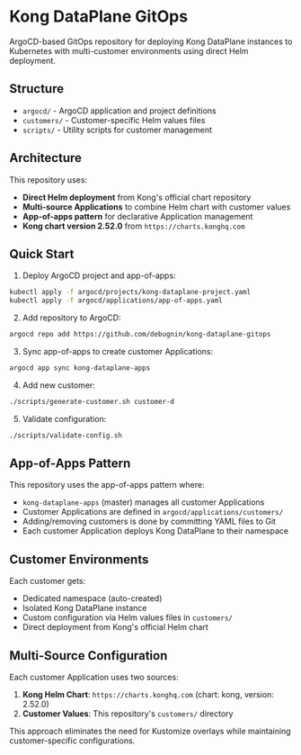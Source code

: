 # Kong DataPlane GitOps

ArgoCD-based GitOps repository for deploying Kong DataPlane instances to Kubernetes with multi-customer environments using direct Helm deployment.

## Structure

- `argocd/` - ArgoCD application and project definitions
- `customers/` - Customer-specific Helm values files
- `scripts/` - Utility scripts for customer management

## Architecture

This repository uses:
- **Direct Helm deployment** from Kong's official chart repository
- **Multi-source Applications** to combine Helm chart with customer values
- **App-of-apps pattern** for declarative Application management
- **Kong chart version 2.52.0** from `https://charts.konghq.com`

## Quick Start

1. Deploy ArgoCD project and app-of-apps:
```bash
kubectl apply -f argocd/projects/kong-dataplane-project.yaml
kubectl apply -f argocd/applications/app-of-apps.yaml
```

2. Add repository to ArgoCD:
```bash
argocd repo add https://github.com/debugnin/kong-dataplane-gitops
```

3. Sync app-of-apps to create customer Applications:
```bash
argocd app sync kong-dataplane-apps
```

4. Add new customer:
```bash
./scripts/generate-customer.sh customer-d
```

5. Validate configuration:
```bash
./scripts/validate-config.sh
```

## App-of-Apps Pattern

This repository uses the app-of-apps pattern where:
- `kong-dataplane-apps` (master) manages all customer Applications
- Customer Applications are defined in `argocd/applications/customers/`
- Adding/removing customers is done by committing YAML files to Git
- Each customer Application deploys Kong DataPlane to their namespace

## Customer Environments

Each customer gets:
- Dedicated namespace (auto-created)
- Isolated Kong DataPlane instance
- Custom configuration via Helm values files in `customers/`
- Direct deployment from Kong's official Helm chart

## Multi-Source Configuration

Each customer Application uses two sources:
1. **Kong Helm Chart**: `https://charts.konghq.com` (chart: kong, version: 2.52.0)
2. **Customer Values**: This repository's `customers/` directory

This approach eliminates the need for Kustomize overlays while maintaining customer-specific configurations.